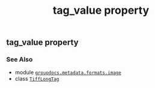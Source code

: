﻿---
title: tag_value property
second_title: GroupDocs.Metadata for Python via .NET API References
description: 
type: docs
url: /python-net/groupdocs.metadata.formats.image/tifflongtag/tag_value/
is_root: false
weight: 80
---

## tag_value property


### See Also
* module [`groupdocs.metadata.formats.image`](../../)
* class [`TiffLongTag`](/metadata/python-net/groupdocs.metadata.formats.image/tifflongtag)
